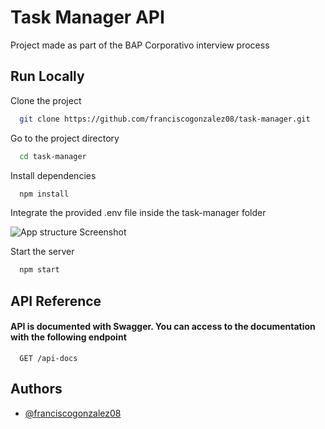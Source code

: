 
# Task Manager API

Project made as part of the BAP Corporativo interview process


## Run Locally

Clone the project

```bash
  git clone https://github.com/franciscogonzalez08/task-manager.git
```

Go to the project directory

```bash
  cd task-manager
```

Install dependencies

```bash
  npm install
```
Integrate the provided .env file inside the task-manager folder

![App structure Screenshot](https://i.postimg.cc/VNgZrcg6/project-Structure.png)

Start the server

```bash
  npm start
```


## API Reference

#### API is documented with Swagger. You can access to the documentation with the following endpoint

```https
  GET /api-docs
```
## Authors

- [@franciscogonzalez08](https://github.com/franciscogonzalez08)

